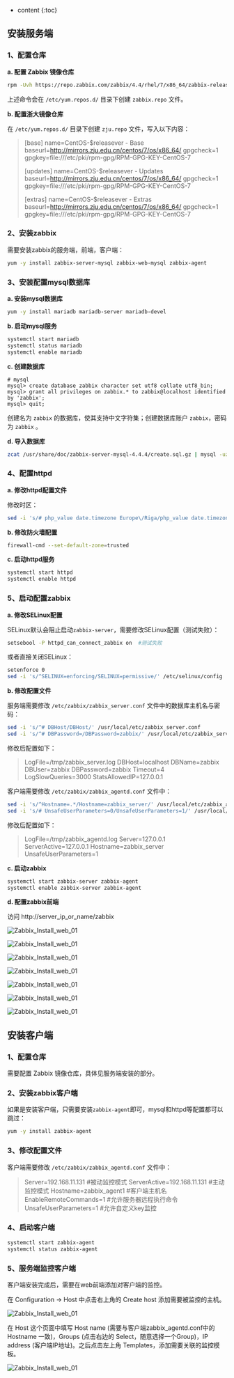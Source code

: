 ---
---

* content
{:toc}
## 安装服务端

### 1、配置仓库

**a. 配置 Zabbix 镜像仓库**

```bash
rpm -Uvh https://repo.zabbix.com/zabbix/4.4/rhel/7/x86_64/zabbix-release-4.4-1.el7.noarch.rpm
```

上述命令会在 `/etc/yum.repos.d/` 目录下创建 `zabbix.repo` 文件。



**b. 配置浙大镜像仓库**

在 `/etc/yum.repos.d/` 目录下创建 `zju.repo` 文件，写入以下内容：

> [base]
> name=CentOS-$releasever - Base
> baseurl=http://mirrors.zju.edu.cn/centos/7/os/x86_64/
> gpgcheck=1
> gpgkey=file:///etc/pki/rpm-gpg/RPM-GPG-KEY-CentOS-7
>
> [updates]
> name=CentOS-$releasever - Updates
> baseurl=http://mirrors.zju.edu.cn/centos/7/os/x86_64/
> gpgcheck=1
> gpgkey=file:///etc/pki/rpm-gpg/RPM-GPG-KEY-CentOS-7
>
> [extras]
> name=CentOS-$releasever - Extras
> baseurl=http://mirrors.zju.edu.cn/centos/7/os/x86_64/
> gpgcheck=1
> gpgkey=file:///etc/pki/rpm-gpg/RPM-GPG-KEY-CentOS-7



### 2、安装zabbix

需要安装zabbix的服务端，前端，客户端：

```bash
yum -y install zabbix-server-mysql zabbix-web-mysql zabbix-agent
```



### 3、安装配置mysql数据库

**a. 安装mysql数据库**

```bash
yum -y install mariadb mariadb-server mariadb-devel
```



**b. 启动mysql服务**

```bash
systemctl start mariadb
systemctl status mariadb
systemctl enable mariadb
```



**c. 创建数据库**

```
# mysql
mysql> create database zabbix character set utf8 collate utf8_bin;
mysql> grant all privileges on zabbix.* to zabbix@localhost identified by 'zabbix';
mysql> quit; 
```

创建名为 `zabbix` 的数据库，使其支持中文字符集；创建数据库账户 `zabbix`，密码为 `zabbix` 。



**d. 导入数据库**

```bash
zcat /usr/share/doc/zabbix-server-mysql-4.4.4/create.sql.gz | mysql -uzabbix -pzabbix zabbix
```





### 4、配置httpd

**a. 修改httpd配置文件**

修改时区：

```bash
sed -i 's/# php_value date.timezone Europe\/Riga/php_value date.timezone Asia\/Shanghai/' /etc/httpd/conf.d/zabbix.conf
```



**b. 修改防火墙配置**

```bash
firewall-cmd --set-default-zone=trusted
```



**c. 启动httpd服务**

```bash
systemctl start httpd
systemctl enable httpd
```



### 5、启动配置zabbix

**a. 修改SELinux配置**

SELinux默认会阻止启动`zabbix-server`，需要修改SELinux配置（测试失败）：

```bash
setsebool -P httpd_can_connect_zabbix on  #测试失败
```

或者直接关闭SELinux：

```bash
setenforce 0
sed -i 's/^SELINUX=enforcing/SELINUX=permissive/' /etc/selinux/config
```



**b. 修改配置文件**

服务端需要修改 `/etc/zabbix/zabbix_server.conf` 文件中的数据库主机名与密码：

```bash
sed -i 's/^# DBHost/DBHost/' /usr/local/etc/zabbix_server.conf
sed -i 's/^# DBPassword=/DBPassword=zabbix/' /usr/local/etc/zabbix_server.conf
```

修改后配置如下：

> LogFile=/tmp/zabbix_server.log
> DBHost=localhost
> DBName=zabbix
> DBUser=zabbix
> DBPassword=zabbix
> Timeout=4
> LogSlowQueries=3000
> StatsAllowedIP=127.0.0.1



客户端需要修改 `/etc/zabbix/zabbix_agentd.conf` 文件中：

```bash
sed -i 's/^Hostname=.*/Hostname=zabbix_server/' /usr/local/etc/zabbix_agentd.conf
sed -i 's/# UnsafeUserParameters=0/UnsafeUserParameters=1/' /usr/local/etc/zabbix_agentd.conf
```

修改后配置如下：

> LogFile=/tmp/zabbix_agentd.log
> Server=127.0.0.1
> ServerActive=127.0.0.1
> Hostname=zabbix_server
> UnsafeUserParameters=1



**c. 启动zabbix**

```bash
systemctl start zabbix-server zabbix-agent
systemctl enable zabbix-server zabbix-agent
```



**d. 配置zabbix前端**

访问 http://server_ip_or_name/zabbix



![Zabbix_Install_web_01](/images/Zabbix_Install_web_01.png)

![Zabbix_Install_web_01](/images/Zabbix_Install_web_02.png)

![Zabbix_Install_web_01](/images/Zabbix_Install_web_03.png)

![Zabbix_Install_web_01](/images/Zabbix_Install_web_04.png)

![Zabbix_Install_web_01](/images/Zabbix_Install_web_05.png)

![Zabbix_Install_web_01](/images/Zabbix_Install_web_06.png)

![Zabbix_Install_web_01](/images/Zabbix_Install_web_07.png)



## 安装客户端

### 1、配置仓库

需要配置 Zabbix 镜像仓库，具体见服务端安装的部分。



### 2、安装zabbix客户端

如果是安装客户端，只需要安装`zabbix-agent`即可，mysql和httpd等配置都可以跳过：

```bash
yum -y install zabbix-agent
```



### 3、修改配置文件

客户端需要修改 `/etc/zabbix/zabbix_agentd.conf` 文件中：

> Server=192.168.11.131        #被动监控模式
> ServerActive=192.168.11.131  #主动监控模式
> Hostname=zabbix_agent1       #客户端主机名
> EnableRemoteCommands=1       #允许服务器远程执行命令
> UnsafeUserParameters=1       #允许自定义key监控



### 4、启动客户端

```bash
systemctl start zabbix-agent
systemctl status zabbix-agent
```



### 5、服务端监控客户端

客户端安装完成后，需要在web前端添加对客户端的监控。

在 Configuration -> Host 中点击右上角的 Create host 添加需要被监控的主机。

![Zabbix_Install_web_01](D:/OneDrive%20-%20zju.edu.cn/11_%E7%AC%94%E8%AE%B0/Linux/Note/images/Zabbix_Create_host_01.png)

在 Host 这个页面中填写 Host name (需要与客户端zabbix_agentd.conf中的 Hostname 一致)，Groups (点击右边的 Select，随意选择一个Group)，IP address (客户端IP地址)。之后点击左上角 Templates，添加需要关联的监控模板。

![Zabbix_Install_web_01](D:/OneDrive%20-%20zju.edu.cn/11_%E7%AC%94%E8%AE%B0/Linux/Note/images/Zabbix_Create_host_02.png)




